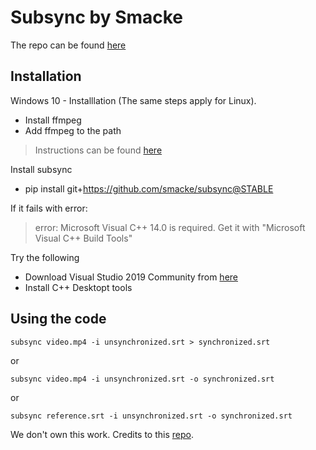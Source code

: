 # Subsync by Smacke

The repo can be found [here](https://github.com/smacke/subsync)

## Installation

Windows 10 - Installlation (The same steps apply for Linux).

- Install ffmpeg
- Add ffmpeg to the path 

> Instructions can be found [here](https://www.youtube.com/watch?v=qjtmgCb8NcE&t=363s)


Install subsync
- pip install git+https://github.com/smacke/subsync@STABLE


If it fails with error:
> error: Microsoft Visual C++ 14.0 is required. Get it with "Microsoft Visual C++ Build Tools"


Try the following
- Download Visual Studio 2019 Community from [here](https://visualstudio.microsoft.com/downloads/)
- Install C++ Desktopt tools

## Using the code

```
subsync video.mp4 -i unsynchronized.srt > synchronized.srt
```
or

```
subsync video.mp4 -i unsynchronized.srt -o synchronized.srt
``` 
or
```
subsync reference.srt -i unsynchronized.srt -o synchronized.srt

```

We don't own this work. Credits to this [repo](https://github.com/smacke/subsync).
